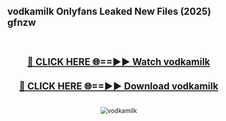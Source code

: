 <h2>vodkamilk Onlyfans Leaked New Files (2025) gfnzw</h2>
<br>
<div align="center">
<h2><a href="https://mediafiles.top/vodkamilk&ref=git" rel="nofollow">🔴 CLICK HERE 🌐==►► Watch vodkamilk</a></h2>
<h2><a href="https://mediafiles.top/vodkamilk&ref=git" rel="nofollow">🔴 CLICK HERE 🌐==►► Download vodkamilk</a></h2>
<br>
<a href="https://mediafiles.top/vodkamilk&ref=git" rel="nofollow" data-target="animated-image.originalLink"><img src="https://i.ibb.co.com/xMMVF88/686577567.gif" alt="vodkamilk" style="max-width: 100%; display: inline-block;" data-target="animated-image.originalImage"></a>
</div>
<br>
<br>